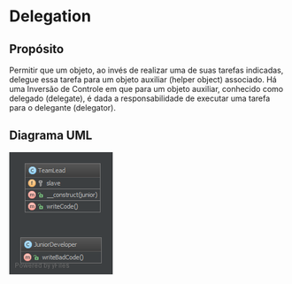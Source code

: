 # Delegation

## Propósito

Permitir que um objeto, ao invés de realizar uma de suas tarefas indicadas, 
delegue essa tarefa para um objeto auxiliar (helper object) associado. Há uma 
Inversão de Controle em que para um objeto auxiliar, conhecido como delegado 
(delegate), é dada a responsabilidade de executar uma tarefa para o delegante 
(delegator).

## Diagrama UML

![Alt Delegation UML Diagram](uml/diagrama.png)
